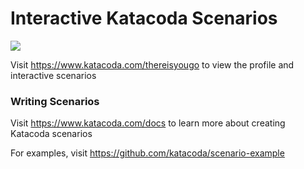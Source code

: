 # Interactive Katacoda Scenarios

[![](http://shields.katacoda.com/katacoda/thereisyougo/count.svg)](https://www.katacoda.com/thereisyougo "Get your profile on Katacoda.com")

Visit https://www.katacoda.com/thereisyougo to view the profile and interactive scenarios

### Writing Scenarios
Visit https://www.katacoda.com/docs to learn more about creating Katacoda scenarios

For examples, visit https://github.com/katacoda/scenario-example
